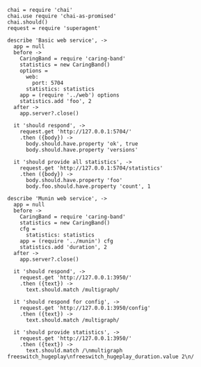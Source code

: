     chai = require 'chai'
    chai.use require 'chai-as-promised'
    chai.should()
    request = require 'superagent'

    describe 'Basic web service', ->
      app = null
      before ->
        CaringBand = require 'caring-band'
        statistics = new CaringBand()
        options =
          web:
            port: 5704
          statistics: statistics
        app = (require '../web') options
        statistics.add 'foo', 2
      after ->
        app.server?.close()

      it 'should respond', ->
        request.get 'http://127.0.0.1:5704/'
        .then ({body}) ->
          body.should.have.property 'ok', true
          body.should.have.property 'versions'

      it 'should provide all statistics', ->
        request.get 'http://127.0.0.1:5704/statistics'
        .then ({body}) ->
          body.should.have.property 'foo'
          body.foo.should.have.property 'count', 1

    describe 'Munin web service', ->
      app = null
      before ->
        CaringBand = require 'caring-band'
        statistics = new CaringBand()
        cfg =
          statistics: statistics
        app = (require '../munin') cfg
        statistics.add 'duration', 2
      after ->
        app.server?.close()

      it 'should respond', ->
        request.get 'http://127.0.0.1:3950/'
        .then ({text}) ->
          text.should.match /multigraph/

      it 'should respond for config', ->
        request.get 'http://127.0.0.1:3950/config'
        .then ({text}) ->
          text.should.match /multigraph/

      it 'should provide statistics', ->
        request.get 'http://127.0.0.1:3950/'
        .then ({text}) ->
          text.should.match /\nmultigraph freeswitch_hugeplay\nfreeswitch_hugeplay_duration.value 2\n/
